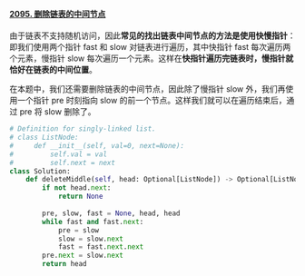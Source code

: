 #### [2095. 删除链表的中间节点](https://leetcode-cn.com/problems/delete-the-middle-node-of-a-linked-list/)

由于链表不支持随机访问，因此**常见的找出链表中间节点的方法是使用快慢指针**：即我们使用两个指针 
fast 和 slow 对链表进行遍历，其中快指针 fast 每次遍历两个元素，慢指针 slow 每次遍历一个元素。这样在**快指针遍历完链表时，慢指针就恰好在链表的中间位置**。

在本题中，我们还需要删除链表的中间节点，因此除了慢指针 slow 外，我们再使用一个指针 pre 时刻指向 slow 的前一个节点。这样我们就可以在遍历结束后，通过 pre 将 slow 删除了。

```python
# Definition for singly-linked list.
# class ListNode:
#     def __init__(self, val=0, next=None):
#         self.val = val
#         self.next = next
class Solution:
    def deleteMiddle(self, head: Optional[ListNode]) -> Optional[ListNode]:
        if not head.next:
            return None
        
        pre, slow, fast = None, head, head
        while fast and fast.next:
            pre = slow
            slow = slow.next
            fast = fast.next.next
        pre.next = slow.next
        return head
```

